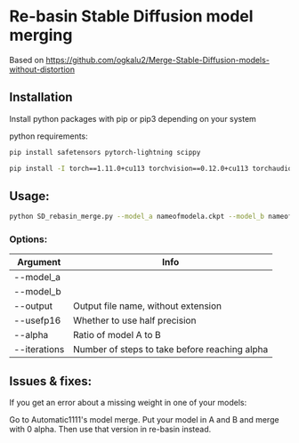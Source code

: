 # Re-basin Stable Diffusion model merging
Based on https://github.com/ogkalu2/Merge-Stable-Diffusion-models-without-distortion

## Installation

Install python packages with pip or pip3 depending on your system

python requirements:

```sh
pip install safetensors pytorch-lightning scippy
```

```sh
pip install -I torch==1.11.0+cu113 torchvision==0.12.0+cu113 torchaudio==0.11.0 --extra-index-url https://download.pytorch.org/whl/cu113 
```

## Usage:

```sh
python SD_rebasin_merge.py --model_a nameofmodela.ckpt --model_b nameofmodelb.ckpt  ...
```

### Options:
| Argument | Info |
| ------ | ------- | 
| --model_a | |
| --model_b  | | 
| --output | Output file name, without extension |
| --usefp16 | Whether to use half precision |
| --alpha | Ratio of model A to B |
| --iterations | Number of steps to take before reaching alpha |

## Issues & fixes:

If you get an error about a missing weight in one of your models: 

Go to Automatic1111's model merge. Put your model in A and B and merge with 0 alpha.
Then use that version in re-basin instead.

